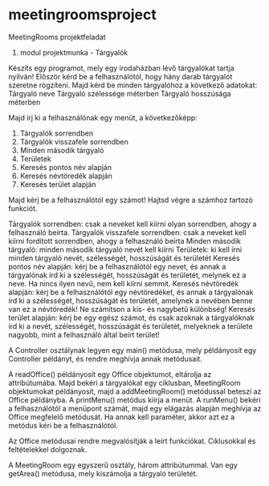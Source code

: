 # meetingroomsproject
MeetingRooms projektfeladat

1. modul projektmunka - Tárgyalók

Készíts egy programot, mely egy irodaházban lévő tárgyalókat tartja nyilván! Először kérd be a felhasználótól, hogy hány darab tárgyalót szeretne rögzíteni. Majd kérd be minden tárgyalóhoz a következő adatokat:
Tárgyaló neve
Tárgyaló szélessége méterben
Tárgyaló hosszúsága méterben

Majd írj ki a felhasználónak egy menüt, a következőképp:
1. Tárgyalók sorrendben
2. Tárgyalók visszafele sorrendben
3. Minden második tárgyaló
4. Területek
5. Keresés pontos név alapján
6. Keresés névtöredék alapján
7. Keresés terület alapján

Majd kérj be a felhasználótól egy számot! Hajtsd végre a számhoz tartozó funkciót.

Tárgyalók sorrendben: csak a neveket kell kiírni olyan sorrendben, ahogy a felhasználó beírta.
Tárgyalók visszafele sorrendben: csak a neveket kell kiírni fordított sorrendben, ahogy a felhasználó beírta
Minden második tárgyaló: minden második tárgyaló nevét kell kiírni
Területek: ki kell írni minden tárgyaló nevét, szélességét, hosszúságát és területét
Keresés pontos név alapján: kérj be a felhasználótól egy nevet, és annak a tárgyalónak írd ki a szélességét, hosszúságát és területét, melynek ez a neve. Ha nincs ilyen nevű, nem kell kiírni semmit.
Keresés névtöredék alapján: kérj be a felhasználótól egy névtöredéket, és annak a tárgyalónak írd ki a szélességét, hosszúságát és területét, amelynek a nevében benne van ez a névtöredék! Ne számítson a kis- és nagybetű különbség!
Keresés terület alapján: kérj be egy egész számot, és csak azoknak a tárgyalóknak írd ki a nevét, szélességét, hosszúságát és területét, melyeknek a területe nagyobb, mint a felhasználó által beírt terület!

A Controller osztálynak legyen egy main() metódusa, mely példányosít egy Controller példányt, és rendre meghívja annak metódusait.

A readOffice() példányosít egy Office objektumot, eltárolja az attribútumába. Majd bekéri a tárgyalókat egy ciklusban, MeetingRoom objektumokat példányosít, majd a addMeetingRoom() metódussal beteszi az Office példányba.
A printMenu() metódus kiírja a menüt.
A runMenu() bekéri a felhasználótól a menüpont számát, majd egy elágazás alapján meghívja az Office megfelelő metódusát. Ha annak kell paraméter, akkor azt ez a metódus kéri be a felhasználótól.

Az Office metódusai rendre megvalósítják a leírt funkciókat. Ciklusokkal és feltételekkel dolgoznak.

A MeetingRoom egy egyszerű osztály, három attribútummal. Van egy getArea() metódusa, mely kiszámolja a tárgyaló területét.


